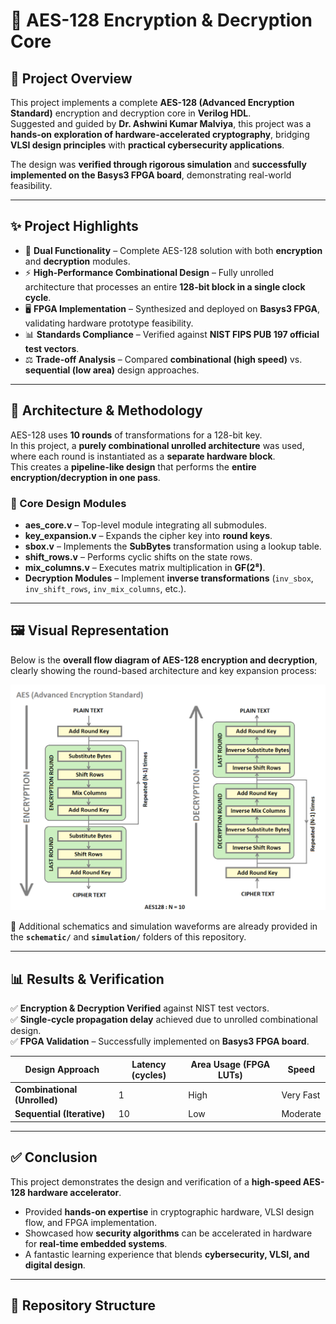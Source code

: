 # 🔐 AES-128 Encryption & Decryption Core  

## 📌 Project Overview  
This project implements a complete **AES-128 (Advanced Encryption Standard)** encryption and decryption core in **Verilog HDL**.  
Suggested and guided by **Dr. Ashwini Kumar Malviya**, this project was a **hands-on exploration of hardware-accelerated cryptography**, bridging **VLSI design principles** with **practical cybersecurity applications**.  

The design was **verified through rigorous simulation** and **successfully implemented on the Basys3 FPGA board**, demonstrating real-world feasibility.  

---

## ✨ Project Highlights  
- 🔄 **Dual Functionality** – Complete AES-128 solution with both **encryption** and **decryption** modules.  
- ⚡ **High-Performance Combinational Design** – Fully unrolled architecture that processes an entire **128-bit block in a single clock cycle**.  
- 🖥️ **FPGA Implementation** – Synthesized and deployed on **Basys3 FPGA**, validating hardware prototype feasibility.  
- 📊 **Standards Compliance** – Verified against **NIST FIPS PUB 197 official test vectors**.  
- ⚖️ **Trade-off Analysis** – Compared **combinational (high speed)** vs. **sequential (low area)** design approaches.  

---

## 🧠 Architecture & Methodology  

AES-128 uses **10 rounds** of transformations for a 128-bit key.  
In this project, a **purely combinational unrolled architecture** was used, where each round is instantiated as a **separate hardware block**.  
This creates a **pipeline-like design** that performs the **entire encryption/decryption in one pass**.  

### 🔹 Core Design Modules  
- **aes_core.v** – Top-level module integrating all submodules.  
- **key_expansion.v** – Expands the cipher key into **round keys**.  
- **sbox.v** – Implements the **SubBytes** transformation using a lookup table.  
- **shift_rows.v** – Performs cyclic shifts on the state rows.  
- **mix_columns.v** – Executes matrix multiplication in **GF(2⁸)**.  
- **Decryption Modules** – Implement **inverse transformations** (`inv_sbox`, `inv_shift_rows`, `inv_mix_columns`, etc.).  

---

## 🖼️ Visual Representation  

Below is the **overall flow diagram of AES-128 encryption and decryption**, clearly showing the round-based architecture and key expansion process:  

<img src="docs/aes_128_flow.png" width="800">  

📂 Additional schematics and simulation waveforms are already provided in the **`schematic/`** and **`simulation/`** folders of this repository.  

---

## 📊 Results & Verification  

✅ **Encryption & Decryption Verified** against NIST test vectors.  
✅ **Single-cycle propagation delay** achieved due to unrolled combinational design.  
✅ **FPGA Validation** – Successfully implemented on **Basys3 FPGA board**.  

| Design Approach | Latency (cycles) | Area Usage (FPGA LUTs) | Speed |
|-----------------|------------------|------------------------|-------|
| **Combinational (Unrolled)** | 1 | High | Very Fast |
| **Sequential (Iterative)**  | 10 | Low | Moderate |

---

## ✅ Conclusion  
This project demonstrates the design and verification of a **high-speed AES-128 hardware accelerator**.  

- Provided **hands-on expertise** in cryptographic hardware, VLSI design flow, and FPGA implementation.  
- Showcased how **security algorithms** can be accelerated in hardware for **real-time embedded systems**.  
- A fantastic learning experience that blends **cybersecurity, VLSI, and digital design**.  

---

## 📂 Repository Structure  

